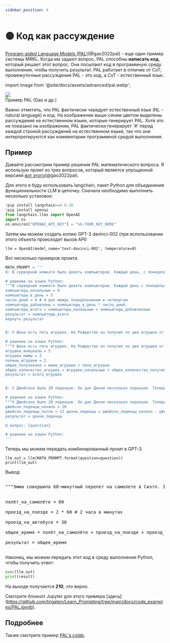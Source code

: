 ```yaml
---
sidebar_position: 4
---
```


# 🟡 Код как рассуждение

[Program-aided Language Models (PAL)](https://reasonwithpal.com)(@gao2022pal) - еще один пример системы MRKL.
Когда им задают вопрос, PAL способны **написать код**, который решает этот вопрос. Они посылают код в программную среду выполнения, чтобы получить результат. PAL работает в отличие от CoT; промежуточные рассуждения PAL - это код, а CoT - естественный язык. 

import image from '@site/docs/assets/advanced/pal.webp';

<div style={{textAlign: 'center'}}>
  <img src={image} style={{width: "500px"}} />
</div>

<div style={{textAlign: 'center'}}>
Пример PAL (Gao и др.)
</div>


Важно отметить, что PAL фактически чередует естественный язык (NL - natural language) и код.
На изображении выше синим цветом выделены рассуждения на естественном языке, которые генерирует PAL. Хотя это не показано на изображении, PAL фактически генерирует '\#' перед каждой строкой рассуждений на естественном языке, так что они интерпретируются как комментарии программной средой выполнения. 

## Пример

Давайте рассмотрим пример решения PAL математического вопроса. Я использую промт из трех вопросов, который является упрощенной версией [вот этого](https://github.com/reasoning-machines/pal/blob/main/pal/prompt/math_prompts.py)(@gao2022pal). 

Для этого я буду использовать langchain, пакет Python для объединения функциональности LLM в цепочку. Сначала необходимо выполнить несколько установок:

```python
!pip install langchain==0.0.26
!pip install openai
from langchain.llms import OpenAI
import os
os.environ["OPENAI_API_KEY"] = "sk-YOUR_KEY_HERE"
```

Затем мы можем создать копию GPT-3 davinci-002 (при использовании этого объекта происходит вызов API)
```
llm = OpenAI(model_name='text-davinci-002', temperature=0)
```

Вот несколько примеров промта:

```python
MATH_PROMPT = '''
Q: В серверной комнате было девять компьютеров. Каждый день, с понедельника по четверг, устанавливалось еще пять компьютеров. Сколько компьютеров сейчас находится в серверной?

# решение на языке Python:
"""В серверной комнате было девять компьютеров. Каждый день с понедельника по четверг устанавливалось еще пять компьютеров. Сколько компьютеров сейчас в серверной?"""
компьютеры_начальные = 9
компьютеры_в_день = 5
число_дней = 4 # 4 дня между понедельником и четвергом
компьютеры_добавлены = компьютеры_в_день * число_дней
компьютеры_всего = компьютеры_начальные + компьютеры_добавленные
результат = компьютеры_всего
вернуть результат


Q: У Шона есть пять игрушек. На Рождество он получил по две игрушки от мамы и папы. Сколько игрушек у него сейчас?

# решение на языке Python:
"""У Шона есть пять игрушек. На Рождество он получил по две игрушки от мамы и папы. Сколько игрушек у него сейчас?"""
игрушки_инициалы = 5
игрушки_мамы = 2
папины_игрушки = 2
общее_полученное = мама_игрушки + папа_игрушки
общее_количество_игрушек = игрушки_начальные + общее_количество_полученных
результат = всего_игрушек


Q: У Джейсона было 20 леденцов. Он дал Денни несколько леденцов. Теперь у Джейсона 12 леденцов. Сколько леденцов Джейсон отдал Денни?

# решение на языке Python:
"""У Джейсона было 20 леденцов. Он дал Денни несколько леденцов. Теперь у Джейсона 12 леденцов. Сколько леденцов Джейсон отдал Денни?""""
джейсон_леденцы_начало = 20
джейсон_леденцы_после = 12 денни_леденцы = джейсон_леденцы_начало - джейсон_леденцы_после
результат = денни_леденцы

Q вопрос: {question}

# решение на языке Python:
'''
```

Теперь мы можем передать комбинированный промт в GPT-3.

```
llm_out = llm(MATH_PROMPT.format(question=question))
print(llm_out)
```

Вывод:

<pre>
<span className="bluegreen-highlight">
"""Эмма совершила 60-минутный перелет на самолете в Сиэтл. Затем она проехала 2 часа на поезде до Портленда, а затем 30 минут на автобусе до Ванкувера. Сколько времени ей понадобилось, чтобы добраться до Ванкувера?"""<br/>

полёт_на_самолёте = 60<br/>
проезд_на_поезде = 2 * 60 # 2 часа в минутах<br/>
проезд_на_автобусе = 30<br/>
общее_время = полёт_на_самолёте + проезд_на_поезде + проезд_на_автобусе<br/>
результат = общее_время
</span>
</pre>

Наконец, мы можем передать этот код в среду выполнения Python, чтобы получить ответ:

```python
exec(llm_out)
print(result)
```

На выходе получается **210**, что верно.

Смотрите блокнот Jupyter для этого примера [здесь] (https://github.com/trigaten/Learn_Prompting/tree/main/docs/code_examples/PAL.ipynb).

## Подробнее

Также смотрите пример [PAL's colab](https://colab.research.google.com/drive/1u4_RsdI0E79PCMDdcPiJUzYhdnjoXeXc?usp=sharing#scrollTo=Ba0ycacK4i1V).